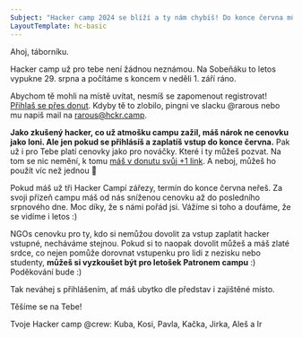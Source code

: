 ```yaml
---
Subject: "Hacker camp 2024 se blíží a ty nám chybíš! Do konce června můžeš ušetřit."
LayoutTemplate: hc-basic
---
```


Ahoj, táborníku.

Hacker camp už pro tebe není žádnou neznámou. Na Sobeňáku to letos vypukne 29. srpna a počítáme s koncem v neděli 1. září ráno.

Abychom tě mohli na místě uvítat, nesmíš se zapomenout registrovat!
[Přihlaš se přes donut](https://donut.hackercamp.cz/registrace/).
Kdyby tě to zlobilo, pingni ve slacku @rarous nebo mu napiš mail na rarous@hckr.camp.

**Jako zkušený hacker, co už atmošku campu zažil, máš nárok ne cenovku jako loni.
Ale jen pokud se přihlásíš a zaplatíš vstup do konce června.** Pak už i pro Tebe platí cenovky jako pro nováčky.
Které i ty můžeš pozvat. Na tom se nic nemění, k tomu [máš v donutu svůj +1 link](https://donut.hackercamp.cz/).
A neboj, můžeš ho použít víc než jednou 🙂

Pokud máš už tři Hacker Campí zářezy, termín do konce června neřeš.
Za svoji přízeň campu máš od nás sníženou cenovku až do posledního srpnového dne.
Moc díky, že s námi pořád jsi. Vážíme si toho a doufáme, že se vidíme i letos :)

NGOs cenovku pro ty, kdo si nemůžou dovolit za vstup zaplatit hacker vstupné, necháváme stejnou.
Pokud si to naopak dovolit můžeš a máš zlaté srdce, co nejen pomůže dorovnat vstupenku pro lidi z nezisku nebo studenty,
**můžeš si vyzkoušet být pro letošek Patronem campu** :) Poděkování bude :)

Tak neváhej s přihlášením, ať máš ubytko dle představ i zajištěné místo.

Těšíme se na Tebe!

Tvoje Hacker camp @crew: Kuba, Kosi, Pavla, Kačka, Jirka, Aleš a Ir
